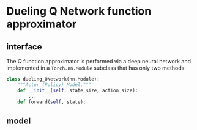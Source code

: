 # Dueling Q Network function approximator
## interface
The Q function approximator is performed via a deep neural network and implemented in a `Torch.nn.Module` subclass that has only two methods:

```python
class dueling_QNetwork(nn.Module):
    """Actor (Policy) Model."""
    def __init__(self, state_size, action_size):
        ...
    def forward(self, state):
```
## model
